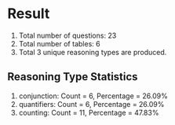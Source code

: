 # Result<br/>
1. Total number of questions: 23<br/>
2. Total number of tables: 6<br/>
3. Total 3 unique reasoning types are produced.<br/>
## **Reasoning Type Statistics**<br/>
1. conjunction: Count = 6, Percentage = 26.09%<br/>
2. quantifiers: Count = 6, Percentage = 26.09%<br/>
3. counting: Count = 11, Percentage = 47.83%<br/>
